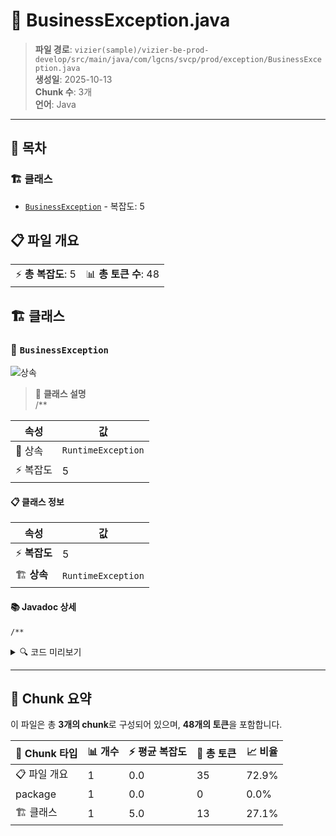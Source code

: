 # 📄 BusinessException.java

> **파일 경로**: `vizier(sample)/vizier-be-prod-develop/src/main/java/com/lgcns/svcp/prod/exception/BusinessException.java`  
> **생성일**: 2025-10-13  
> **Chunk 수**: 3개  
> **언어**: Java
---

## 📑 목차

### 🏗️ 클래스
- [`BusinessException`](#class-businessexception) - 복잡도: 5

## 📋 파일 개요

| | |
|--|--|
| ⚡ **총 복잡도**: 5 | 📊 **총 토큰 수**: 48 |



## 🏗️ 클래스

### <a id="class-businessexception"></a>🎯 `BusinessException`

![상속](https://img.shields.io/badge/상속-1개-blue)

> 📝 **클래스 설명**  
> /**

| 속성 | 값 |
|------|----|
| 🧬 상속 | `RuntimeException` |
| ⚡ 복잡도 | 5 |



#### 📋 클래스 정보

| 속성 | 값 |
|------|----|
| ⚡ **복잡도** | 5 || 📍 **라인 범위** | 7-7 |
| 🏗️ **상속** | `RuntimeException` || 🏷️ **태그** | `class, java` |
#### 📚 Javadoc 상세

```
/**
```


<details>
<summary>🔍 코드 미리보기</summary>

```java
public class BusinessException extends RuntimeException {

	public BusinessException(String messageCode) {
		super(messageCode);
	}
}...
```

**Chunk 정보**
- 🆔 **ID**: `2f8671f8c08e`
- 📍 **라인**: 7-7
- 📊 **토큰**: 13
- 🏷️ **태그**: `class, java`

</details>

---





## 🧩 Chunk 요약

이 파일은 총 **3개의 chunk**로 구성되어 있으며, **48개의 토큰**을 포함합니다.

| 🧩 Chunk 타입 | 📊 개수 | ⚡ 평균 복잡도 | 📝 총 토큰 | 📈 비율 |
|---------------|--------|-------------|----------|--------|
| 📋 파일 개요 | 1 | 0.0 | 35 | 72.9% |
| package | 1 | 0.0 | 0 | 0.0% |
| 🏗️ 클래스 | 1 | 5.0 | 13 | 27.1% |

